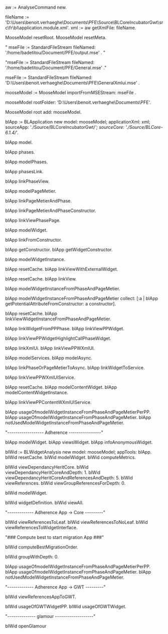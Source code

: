 aw := AnalyseCommand new.

fileName := 'D:\Users\benoit.verhaeghe\Documents\PFE\Source\BLCoreIncubatorGwt\src\fr\bl\application.module.xml'.
xml := aw getXmlFile: fileName.

MooseModel resetRoot.
MooseModel resetMeta.

"
mseFile := StandardFileStream fileNamed:  '/home/badetitou/Document/PFE/output.mse' .
"

"mseFile := StandardFileStream fileNamed:  '/home/badetitou/Document/PFE/General.mse' ."

mseFile := StandardFileStream fileNamed:  'D:\Users\benoit.verhaeghe\Documents\PFE\GeneralXmlui.mse' .

mooseModel := MooseModel importFromMSEStream: mseFile .

mooseModel rootFolder: 'D:\Users\benoit.verhaeghe\Documents\PFE'.

MooseModel root add: mooseModel.

blApp := BLApplication new model: mooseModel; applicationXml: xml;
sourceApp: './Source/BLCoreIncubatorGwt/*';
sourceCore: './Source/BLCore-6.1.4/*'.


blApp model.

blApp phases.

blApp modelPhases.

blApp phasesLink.

blApp linkPhaseView.

blApp modelPageMetier. 

blApp linkPageMetierAndPhase.

blApp linkPageMetierAndPhaseConstructor.

blApp linkViewPhasePage.

blApp modelWidget.

blApp linkFromConstructor.

blApp getConstructor.
blApp getWidgetConstructor.

blApp modelWidgetInstance.

blApp resetCache.
blApp linkViewWithExternalWidget.

blApp resetCache.
blApp linkView.

blApp modelWidgetInstanceFromPhaseAndPageMetier.

blApp modelWidgetInstanceFromPhaseAndPageMetier collect: [:a | blApp getPotentialAttributeFromConstructor: a constructor].

blApp resetCache.
blApp linkViewWidgetInstanceFromPhaseAndPageMetier.

blApp linkWidgetFromPPPhase.
blApp linkViewPPWidget.

blApp linkViewPPWidgetHighlightCallPhaseWidget.

blApp linkXmlUi.
blApp linkViewPPWXmlUI.

blApp modelServices.
blApp modelAsync.

blApp linkPhaseOrPageMetierToAsync.
blApp linkWidgetToService.

blApp linkViewPPWXmlUIService.

blApp resetCache.
blApp modelContentWidget.
blApp modelContentWidgetInstance.

blApp linkViewPPContentWXmlUIService.

blApp usageOfmodelWidgetInstanceFromPhaseAndPageMetierPerPP.
blApp usageOfmodelWidgetInstanceFromPhaseAndPageMetier.
blApp notUsedModelWidgetInstanceFromPhaseAndPageMetier.

"------------------ Adherence ----------------"

blApp modelWidget.
blApp viewsWidget.
blApp infoAnonymousWidget.

blWid := BLWidgetAnalysis new model: mooseModel; appTools: blApp.
blWid resetCache.
blWid modelWidget.
blWid computeMetrics.

blWid viewDependancyHeritCore.
blWid viewDependancyHeritCoreAndDepth: 1.
blWid viewDependancyHeritCoreAndReferencesAndDepth: 5.
blWid viewReferences.
blWid viewGroupReferencesForDepth: 0.


blWid modelWidget.

blWid widgetDefinition.
blWid viewAll.


"------------- Adherence App -> Core ---------"

blWid viewReferencesToLeaf.
blWid viewReferencesToNoLeaf.
blWid viewReferencesToWidgetInterface.

"### Compute best to start migration App ###"

blWid computeBestMigrationOrder.

blWid groupWithDepth: 0.


blApp usageOfmodelWidgetInstanceFromPhaseAndPageMetierPerPP.
blApp usageOfmodelWidgetInstanceFromPhaseAndPageMetier.
blApp notUsedModelWidgetInstanceFromPhaseAndPageMetier.

"------------- Adherence App -> GWT ---------"

blWid viewReferencesAppToGWT.

blWid usageOfGWTWidgetPP.
blWid usageOfGWTWidget.


"-------------- glamour -------------------"

blWid openGlamour 
